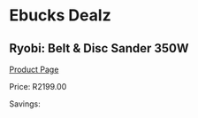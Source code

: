 
# Ebucks Dealz
## Ryobi: Belt & Disc Sander 350W
[Product Page](https://www.ebucks.com/web/shop/productSelected.do?prodId=315064790&catId=717342768)

Price: R2199.00

Savings: 


	